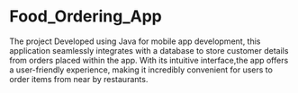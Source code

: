 # Food_Ordering_App
The project Developed using Java for mobile app development, this application seamlessly integrates with a database to store customer details from orders
placed within the app. With its intuitive interface,the app offers a user-friendly experience, making it incredibly convenient for users to order items from near by restaurants.
